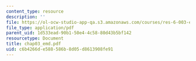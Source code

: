 ```yaml
---
content_type: resource
description: ''
file: https://ol-ocw-studio-app-qa.s3.amazonaws.com/courses/res-6-003-electromechanical-dynamics-spring-2009/c6b4266de588586b8d05d8613908fe91_chap03_emd.pdf
file_type: application/pdf
parent_uid: 1d533ead-90b1-50e4-4c58-80d43b5bf142
resourcetype: Document
title: chap03_emd.pdf
uid: c6b4266d-e588-586b-8d05-d8613908fe91
---
```

